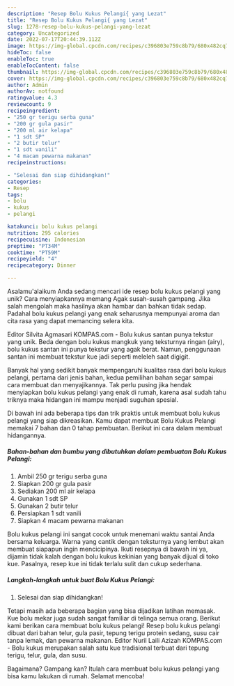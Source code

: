 ```yaml
---
description: "Resep Bolu Kukus Pelangi{ yang Lezat"
title: "Resep Bolu Kukus Pelangi{ yang Lezat"
slug: 1278-resep-bolu-kukus-pelangi-yang-lezat
category: Uncategorized
date: 2022-07-17T20:44:39.112Z
image: https://img-global.cpcdn.com/recipes/c396803e759c8b79/680x482cq70/bolu-kukus-pelangi-foto-resep-utama.jpg
hideToc: false
enableToc: true
enableTocContent: false
thumbnail: https://img-global.cpcdn.com/recipes/c396803e759c8b79/680x482cq70/bolu-kukus-pelangi-foto-resep-utama.jpg
cover: https://img-global.cpcdn.com/recipes/c396803e759c8b79/680x482cq70/bolu-kukus-pelangi-foto-resep-utama.jpg
author: Admin
authorAv: notfound
ratingvalue: 4.3
reviewcount: 9
recipeingredient:
- "250 gr terigu serba guna"
- "200 gr gula pasir"
- "200 ml air kelapa"
- "1 sdt SP"
- "2 butir telur"
- "1 sdt vanili"
- "4 macam pewarna makanan"
recipeinstructions:

- "Selesai dan siap dihidangkan!"
categories:
- Resep
tags:
- bolu
- kukus
- pelangi

katakunci: bolu kukus pelangi 
nutrition: 295 calories
recipecuisine: Indonesian
preptime: "PT34M"
cooktime: "PT59M"
recipeyield: "4"
recipecategory: Dinner

---
```



Asalamu'alaikum Anda sedang mencari ide resep bolu kukus pelangi yang unik? Cara menyiapkannya memang Agak susah-susah gampang. Jika salah mengolah maka hasilnya akan hambar dan bahkan tidak sedap. Padahal bolu kukus pelangi yang enak seharusnya mempunyai aroma dan cita rasa yang dapat memancing selera kita.


Editor Silvita Agmasari KOMPAS.com - Bolu kukus santan punya tekstur yang unik. Beda dengan bolu kukus mangkuk yang teksturnya ringan (airy), bolu kukus santan ini punya tekstur yang agak berat. Namun, penggunaan santan ini membuat tekstur kue jadi seperti meleleh saat digigit.

Banyak hal yang sedikit banyak mempengaruhi kualitas rasa dari bolu kukus pelangi, pertama dari jenis bahan, kedua pemilihan bahan segar sampai cara membuat dan menyajikannya. Tak perlu pusing jika hendak menyiapkan bolu kukus pelangi yang enak di rumah, karena asal sudah tahu triknya maka hidangan ini mampu menjadi suguhan spesial.


Di bawah ini ada beberapa tips dan trik praktis untuk membuat bolu kukus pelangi yang siap dikreasikan. Kamu dapat membuat Bolu Kukus Pelangi memakai 7 bahan dan 0 tahap pembuatan. Berikut ini cara dalam membuat hidangannya.

<!--inarticleads1-->

##### Bahan-bahan dan bumbu yang dibutuhkan dalam pembuatan Bolu Kukus Pelangi:

1. Ambil 250 gr terigu serba guna
1. Siapkan 200 gr gula pasir
1. Sediakan 200 ml air kelapa
1. Gunakan 1 sdt SP
1. Gunakan 2 butir telur
1. Persiapkan 1 sdt vanili
1. Siapkan 4 macam pewarna makanan


Bolu kukus pelangi ini sangat cocok untuk menemani waktu santai Anda bersama keluarga. Warna yang cantik dengan teksturnya yang lembut akan membuat siapapun ingin mencicipinya. Ikuti resepnya di bawah ini ya, dijamin tidak kalah dengan bolu kukus kekinian yang banyak dijual di toko kue. Pasalnya, resep kue ini tidak terlalu sulit dan cukup sederhana. 

<!--inarticleads2-->

##### Langkah-langkah untuk buat Bolu Kukus Pelangi:


1. Selesai dan siap dihidangkan!

Tetapi masih ada beberapa bagian yang bisa dijadikan latihan memasak. Kue bolu mekar juga sudah sangat familiar di telinga semua orang. Berikut kami berikan cara membuat bolu kukus pelangi! Resep bolu kukus pelangi dibuat dari bahan telur, gula pasir, tepung terigu protein sedang, susu cair tanpa lemak, dan pewarna makanan. Editor Nuril Laili Azizah KOMPAS.com - Bolu kukus merupakan salah satu kue tradisional terbuat dari tepung terigu, telur, gula, dan susu. 

Bagaimana? Gampang kan? Itulah cara membuat bolu kukus pelangi yang bisa kamu lakukan di rumah. Selamat mencoba!
